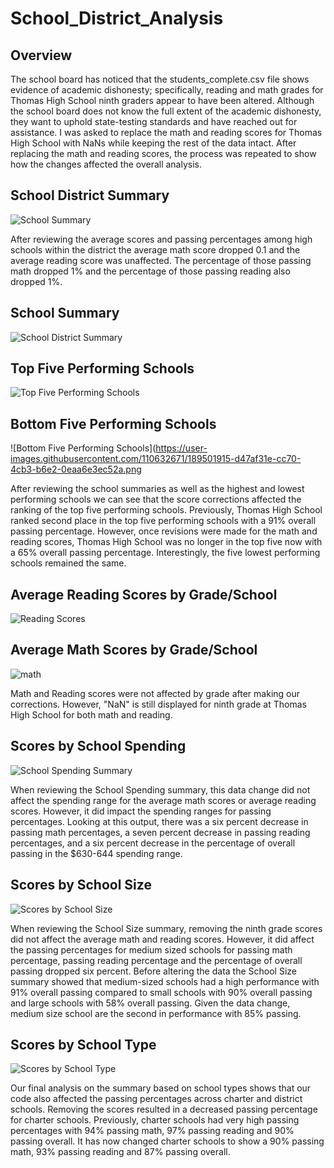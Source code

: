 # School_District_Analysis

## Overview

The school board has noticed that the students_complete.csv file shows evidence of academic dishonesty; specifically, reading and math grades for Thomas High School ninth graders appear to have been altered. Although the school board does not know the full extent of the academic dishonesty, they want to uphold state-testing standards and have reached out for assistance. I was asked to replace the math and reading scores for Thomas High School with NaNs while keeping the rest of the data intact. After replacing the math and reading scores, the process was repeated to show how the changes affected the overall analysis.

## School District Summary
![School Summary](https://user-images.githubusercontent.com/110632671/189501127-d4849677-3a79-446a-a022-d627c083a624.png)

After reviewing the average scores and passing percentages among high schools within the district the average math score dropped 0.1 and the average reading score was unaffected. The percentage of those passing math dropped 1% and the percentage of those passing reading also dropped 1%.

## School Summary 
![School District Summary](https://user-images.githubusercontent.com/110632671/189501786-2c0f9f28-adf1-4ae7-a341-528b38809537.png)

## Top Five Performing Schools
![Top Five Performing Schools](https://user-images.githubusercontent.com/110632671/189501872-31d19d3b-5c3c-47c9-b7d1-4fc1fd2bc7c2.png)

## Bottom Five Performing Schools
![Bottom Five Performing Schools](https://user-images.githubusercontent.com/110632671/189501915-d47af31e-cc70-4cb3-b6e2-0eaa6e3ec52a.png

After reviewing the school summaries as well as the highest and lowest performing schools we can see that the score corrections affected the ranking of the top five performing schools. Previously, Thomas High School ranked second place in the top five performing schools with a 91% overall passing percentage. However, once revisions were made for the math and reading scores, Thomas High School was no longer in the top five now with a 65% overall passing percentage. Interestingly, the five lowest performing schools remained the same.

## Average Reading Scores by Grade/School
 ![Reading Scores](https://user-images.githubusercontent.com/110632671/189502342-23abe8e8-18da-47b2-b57a-fc9f63c964d7.png)


## Average Math Scores by Grade/School
![math](https://user-images.githubusercontent.com/110632671/189513015-e5e59dad-b02a-48aa-a6af-5796cb50097a.png)

Math and Reading scores were not affected by grade after making our corrections. However, "NaN" is still displayed for ninth grade at Thomas High School for both math and reading. 

## Scores by School Spending
![School Spending Summary](https://user-images.githubusercontent.com/110632671/189513283-9a12fc3d-53ea-4e81-82e6-6faf9230ecd4.png)

When reviewing the School Spending summary, this data change did not affect the spending range for the average math scores or average reading scores. However, it did impact the spending ranges for passing percentages. Looking at this output, there was a six percent decrease in passing math percentages, a seven percent decrease in passing reading percentages, and a six percent decrease in the percentage of overall passing in the $630-644 spending range.

## Scores by School Size
![Scores by School Size](https://user-images.githubusercontent.com/110632671/189513573-174ba13d-83a1-4ae3-8fba-0aeb14aee815.png)

When reviewing the School Size summary, removing the ninth grade scores did not affect the average math and reading scores. However, it did affect the passing percentages for medium sized schools for passing math percentage, passing reading percentage and the percentage of overall passing dropped six percent. Before altering the data the School Size summary showed that medium-sized schools had a high performance with 91% overall passing compared to small schools with 90% overall passing and large schools with 58% overall passing. Given the data change, medium size school are the second in performance with 85% passing.

## Scores by School Type
![Scores by School Type](https://user-images.githubusercontent.com/110632671/189513731-a4e63df3-51d8-4278-915f-8a51060737e6.png)

Our final analysis on the summary based on school types shows that our code also affected the passing percentages across charter and district schools. Removing the scores resulted in a decreased passing percentage for charter schools. Previously, charter schools had very high passing percentages with  94% passing math, 97% passing reading and 90% passing overall. It has now changed charter schools  to show a 90% passing math, 93% passing reading and 87% passing overall. 












